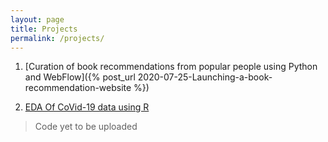 ```yaml
---
layout: page
title: Projects
permalink: /projects/
---
```


1. [Curation of book recommendations from popular people using Python and WebFlow]({% post_url 2020-07-25-Launching-a-book-recommendation-website %})

2. [EDA Of CoVid-19 data using R](https://github.com/salonimehta073/)

> Code yet to be uploaded
